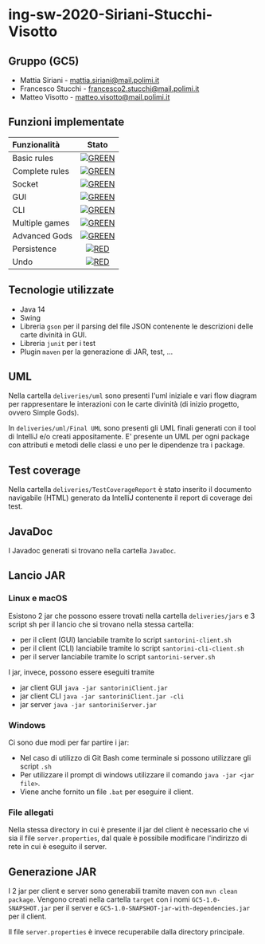 # ing-sw-2020-Siriani-Stucchi-Visotto

## Gruppo (GC5)
- Mattia Siriani - mattia.siriani@mail.polimi.it
- Francesco Stucchi - francesco2.stucchi@mail.polimi.it
- Matteo Visotto - matteo.visotto@mail.polimi.it

## Funzioni implementate

| Funzionalità | Stato |
|:-----------------------|:------------------------------------:|
| Basic rules | [![GREEN](https://placehold.it/15/44bb44/44bb44)](#) |
| Complete rules | [![GREEN](https://placehold.it/15/44bb44/44bb44)](#) |
| Socket |[![GREEN](https://placehold.it/15/44bb44/44bb44)](#) |
| GUI | [![GREEN](https://placehold.it/15/44bb44/44bb44)](#) |
| CLI |[![GREEN](https://placehold.it/15/44bb44/44bb44)](#) |
| Multiple games | [![GREEN](https://placehold.it/15/44bb44/44bb44)](#)|
| Advanced Gods | [![GREEN](https://placehold.it/15/44bb44/44bb44)](#) |
| Persistence | [![RED](https://placehold.it/15/f03c15/f03c15)](#) |
| Undo | [![RED](https://placehold.it/15/f03c15/f03c15)](#) |

## Tecnologie utilizzate

- Java 14
- Swing
- Libreria `gson` per il parsing del file JSON contenente le descrizioni delle carte divinità in GUI.
- Libreria `junit` per i test
- Plugin `maven` per la generazione di JAR, test, ...

## UML

Nella cartella `deliveries/uml` sono presenti l'uml iniziale e vari flow diagram per rappresentare le interazioni con le carte divinità (di inizio progetto, ovvero Simple Gods).

In `deliveries/uml/Final UML` sono presenti gli UML finali generati con il tool di IntelliJ e/o creati appositamente. E' presente un UML per ogni package
con attributi e metodi delle classi e uno per le dipendenze tra i package.

## Test coverage
Nella cartella `deliveries/TestCoverageReport` è stato inserito il documento navigabile (HTML) generato da IntelliJ contenente il report di coverage dei test.

## JavaDoc

I Javadoc generati si trovano nella cartella `JavaDoc`.

## Lancio JAR

### Linux e macOS

Esistono 2 jar che possono essere trovati nella cartella `deliveries/jars` e 3 script sh
per il lancio che si trovano nella stessa cartella:

- per il client (GUI) lanciabile tramite lo script `santorini-client.sh`
- per il client (CLI) lanciabile tramite lo script `santorini-cli-client.sh`
- per il server lanciabile tramite lo script `santorini-server.sh`

I jar, invece, possono essere eseguiti tramite 
- jar client GUI `java -jar santoriniClient.jar`
- jar client CLI `java -jar santoriniClient.jar -cli`
- jar server `java -jar santoriniServer.jar`

### Windows

Ci sono due modi per far partire i jar: 

- Nel caso di utilizzo di Git Bash come terminale si possono utilizzare gli script `.sh`
- Per utilizzare il prompt di windows utilizzare il comando `java -jar <jar file>`.
- Viene anche fornito un file `.bat` per eseguire il client.

### File allegati

Nella stessa directory in cui è presente il jar del client è necessario che vi sia il file `server.properties`, dal quale è possibile modificare l'indirizzo di rete in cui è eseguito il server.


## Generazione JAR

I 2 jar per client e server sono generabili tramite maven con `mvn clean package`. 
Vengono creati nella cartella `target` con i nomi `GC5-1.0-SNAPSHOT.jar` per il server e `GC5-1.0-SNAPSHOT-jar-with-dependencies.jar` per il client.

Il file `server.properties` è invece recuperabile dalla directory principale.
